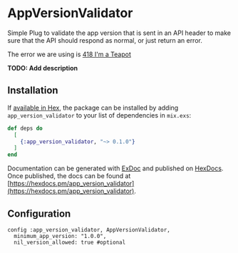 # AppVersionValidator

Simple Plug to validate the app version that is sent in an API header to make
sure that the API should respond as normal, or just return an error.

The error we are using is [418 I'm a Teapot](https://httpstatuses.com/418)

**TODO: Add description**

## Installation

If [available in Hex](https://hex.pm/docs/publish), the package can be installed
by adding `app_version_validator` to your list of dependencies in `mix.exs`:

```elixir
def deps do
  [
    {:app_version_validator, "~> 0.1.0"}
  ]
end
```

Documentation can be generated with [ExDoc](https://github.com/elixir-lang/ex_doc)
and published on [HexDocs](https://hexdocs.pm). Once published, the docs can
be found at [https://hexdocs.pm/app_version_validator](https://hexdocs.pm/app_version_validator).

## Configuration
```
config :app_version_validator, AppVersionValidator,
  minimum_app_version: "1.0.0",
  nil_version_allowed: true #optional
```



